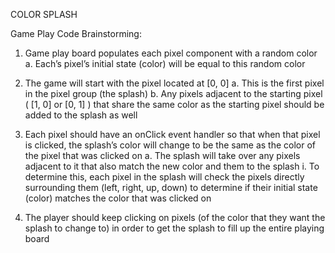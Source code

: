 COLOR SPLASH

Game Play Code Brainstorming:

1) Game play board populates each pixel component with a random color
    a. Each’s pixel’s initial state (color) will be equal to this random color
    
2) The game will start with the pixel located at [0, 0]
    a. This is the first pixel in the pixel group (the splash)
    b. Any pixels adjacent to the starting pixel ( [1, 0] or [0, 1] ) that share the same color as the starting pixel should be added to the splash as well
    
3) Each pixel should have an onClick event handler so that when that pixel is clicked, the splash’s color will change to be the same as the color of the pixel that was clicked on
    a. The splash will take over any pixels adjacent to it that also match the new color and them to the splash
        i. To determine this, each pixel in the splash will check the pixels directly surrounding them (left, right, up, down) to determine if their initial state (color) matches the color that was clicked on
        
4) The player should keep clicking on pixels (of the color that they want the splash to change to) in order to get the splash to fill up the entire playing board
